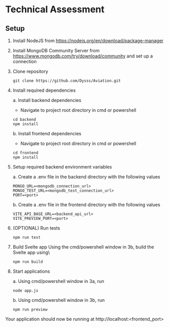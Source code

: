 # Technical Assessment

## Setup

1. Install NodeJS from https://nodejs.org/en/download/package-manager

2. Install MongoDB Community Server from https://www.mongodb.com/try/download/community and set up a connection

3. Clone repository

    ```
    git clone https://github.com/Dysss/Aviation.git
    ```
3. Install required dependencies

   a. Install backend dependencies
      - Navigate to project root directory in cmd or powershell

   ```
   cd backend
   npm install
   ```


    b. Install frontend dependencies
      - Navigate to project root directory in cmd or powershell

    ```
    cd frontend
    npm install
    ```

4. Setup required backend environment variables

    a. Create a .env file in the backend directory with the following values

    ```
    MONGO_URL=<mongodb_connection_url>
    MONGO_TEST_URL=<mongodb_test_connection_url>
    PORT=<port>
    ```


    b. Create a .env file in the frontend directory with the following values

    ```
    VITE_API_BASE_URL=<backend_api_url>
    VITE_PREVIEW_PORT=<port>
    ```

5. (OPTIONAL) Run tests
    ```
    npm run test
    ```
6. Build Svelte app
    Using the cmd/powershell window in 3b, build the Svelte app using\
    ```
    npm run build
    ```

7. Start applications

    a. Using cmd/powershell window in 3a, run

    ```
    node app.js
    ```
    b. Using cmd/powershell window in 3b, run

    ```
    npm run preview
    ```
Your application should now be running at http://localhost:<frontend_port>
